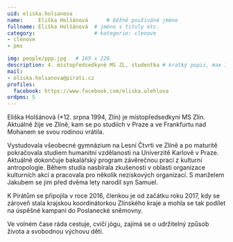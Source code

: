 ```yaml
---
uid: eliska.holsanova
name:     Eliška Holšánová  	# běžně používáné jméno
fullname: Eliška Holšánová 	# jméno s tituly etc.
category:                   # kategorie: clenove
- clenove
- pms

img: people/ppp.jpg   # 165 x 220
description: 4. místopředsedkyně MS ZL, studentka # kratký popis, max 160 znaků
mail:
- eliska.holsanova@pirati.cz
profiles:
  facebook: https://www.facebook.com/eliska.ulehlova
ordpms: 5
---
```


Eliška Holšánová (*12. srpna 1994, Zlín) je místopředsedkyní MS Zlín. Aktuálně žije ve Zlíně, kam se po studiích v Praze a ve Frankfurtu nad Mohanem se svou rodinou vrátila.

Vystudovala všeobecné gymnázium na Lesní Čtvrti ve Zlíně a po maturitě pokračovala studiem humanitní vzdělanosti na Univerzitě Karlově v Praze. Aktuálně dokončuje bakalářský program závěrečnou prací z kulturní antropologie. Během studia nasbírala zkušenosti v oblasti organizace kulturních akcí a pracovala pro několik neziskových organizací. S manželem Jakubem se jim před dvěma lety narodil syn Samuel.

K Pirátům se připojila v roce 2016, členkou je od začátku roku 2017, kdy se zároveň stala krajskou koordinátorkou Zlínského kraje a mohla se tak podílet na úspěšné kampani do Poslanecké sněmovny.

Ve volném čase ráda cestuje, cvičí jógu, zajímá se o udržitelný způsob života a svobodnou výchovu dětí.

